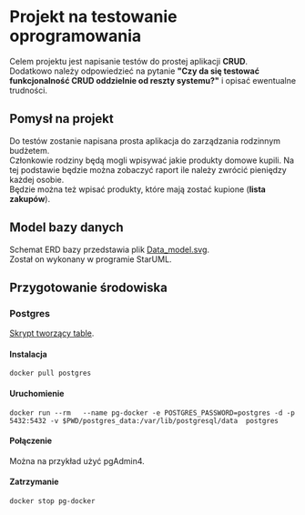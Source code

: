 # Projekt na testowanie oprogramowania

Celem projektu jest napisanie testów do prostej aplikacji **CRUD**.  
Dodatkowo należy odpowiedzieć na pytanie **"Czy da się testować funkcjonalność CRUD oddzielnie od reszty systemu?"** i opisać ewentualne trudności.

## Pomysł na projekt

Do testów zostanie napisana prosta aplikacja do zarządzania rodzinnym budżetem.  
Członkowie rodziny będą mogli wpisywać jakie produkty domowe kupili. Na tej podstawie będzie można zobaczyć raport ile należy zwrócić pieniędzy każdej osobie.  
Będzie można też wpisać produkty, które mają zostać kupione (**lista zakupów**).

## Model bazy danych

Schemat ERD bazy przedstawia plik [Data_model.svg](./Data_model.svg).  
Został on wykonany w programie StarUML.

## Przygotowanie środowiska

### Postgres

[Skrypt tworzący table](./DDL/data_model_table_create.sql).

#### Instalacja

`docker pull postgres`

#### Uruchomienie

`docker run --rm   --name pg-docker -e POSTGRES_PASSWORD=postgres -d -p 5432:5432 -v $PWD/postgres_data:/var/lib/postgresql/data  postgres`

#### Połączenie

Można na przykład użyć pgAdmin4.

#### Zatrzymanie
`docker stop pg-docker`